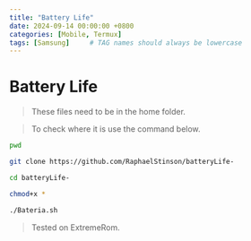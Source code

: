 ```yaml
---
title: "Battery Life"
date: 2024-09-14 00:00:00 +0800
categories: [Mobile, Termux]
tags: [Samsung]     # TAG names should always be lowercase
---
```


# Battery Life

> These files need to be in the home folder.

> To check where it is use the command below.

```bash
pwd
```

```bash
git clone https://github.com/RaphaelStinson/batteryLife-
```

```bash
cd batteryLife-
```

```bash
chmod+x *
```

```bash
./Bateria.sh
```

> Tested on ExtremeRom.